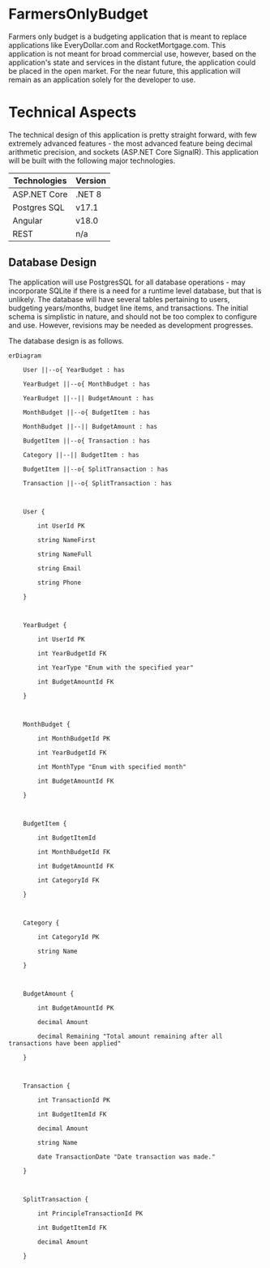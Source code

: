 # FarmersOnlyBudget
Farmers only budget is a budgeting application that is meant to replace applications like EveryDollar.com and RocketMortgage.com. This application is not meant for broad commercial use, however, based on the application's state and services in the distant future, the application could be placed in the open market. For the near future, this application will remain as an application solely for the developer to use.

# Technical Aspects

The technical design of this application is pretty straight forward, with few extremely advanced features - the most advanced feature being decimal arithmetic precision, and sockets (ASP.NET Core SignalR). This application will be built with the following major technologies.

| **Technologies** | Version |
| ---------------- | ------- |
| ASP.NET Core     | .NET 8  |
| Postgres SQL     | v17.1   |
| Angular          | v18.0   |
| REST             | n/a     |
## Database Design

The application will use PostgresSQL for all database operations - may incorporate SQLite if there is a need for a runtime level database, but that is unlikely. The database will have several tables pertaining to users, budgeting years/months, budget line items, and transactions. The initial schema is simplistic in nature, and should not be too complex to configure and use. However, revisions may be needed as development progresses.

The database design is as follows.

```mermaid
erDiagram

    User ||--o{ YearBudget : has

    YearBudget ||--o{ MonthBudget : has  

    YearBudget ||--|| BudgetAmount : has

    MonthBudget ||--o{ BudgetItem : has

    MonthBudget ||--|| BudgetAmount : has

    BudgetItem ||--o{ Transaction : has

    Category ||--|| BudgetItem : has

    BudgetItem ||--o{ SplitTransaction : has

    Transaction ||--o{ SplitTransaction : has

  

    User {

        int UserId PK

        string NameFirst

        string NameFull

        string Email

        string Phone

    }

  

    YearBudget {

        int UserId PK

        int YearBudgetId FK

        int YearType "Enum with the specified year"

        int BudgetAmountId FK

    }

  

    MonthBudget {

        int MonthBudgetId PK

        int YearBudgetId FK

        int MonthType "Enum with specified month"

        int BudgetAmountId FK

    }

  

    BudgetItem {

        int BudgetItemId

        int MonthBudgetId FK

        int BudgetAmountId FK

        int CategoryId FK

    }

  

    Category {

        int CategoryId PK

        string Name

    }

  

    BudgetAmount {

        int BudgetAmountId PK

        decimal Amount

        decimal Remaining "Total amount remaining after all transactions have been applied"

    }

  

    Transaction {

        int TransactionId PK

        int BudgetItemId FK

        decimal Amount

        string Name

        date TransactionDate "Date transaction was made."

    }

  

    SplitTransaction {

        int PrincipleTransactionId PK

        int BudgetItemId FK

        decimal Amount

    }
```
